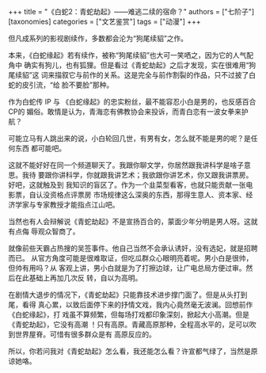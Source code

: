 +++
title = "《白蛇2：青蛇劫起》——难逃二续的宿命？"
authors = ["七阶子"]
[taxonomies]
categories = ["文艺鉴赏"]
tags = ["动漫"]
+++
<!-- # 《白蛇2：青蛇劫起》——难逃二续的宿命？ -->

<!-- 七阶子 / 2021-07-26 -->

但凡成系列的影视剧续作，多数都会沦为“狗尾续貂”之作。

本来，《白蛇缘起》若有续作，被称“狗尾续貂”也大可一笑哂之，因为它的人气配角中
确实有狗儿，也有狐狸。但是看过《青蛇劫起》之后才发现，实在很难用“狗尾续貂”这
词来描叙它与前作的关系。这是完全与前作割裂的作品，只不过披了白蛇的皮引流，“给
脸不要脸”那种。
<!-- more -->

作为白蛇传 IP 与 《白蛇缘起》的忠实粉丝，最不能容忍小白是男的，也反感百合CP的
媚俗。敢情是认为，青海恋有佛教协会来投诉，而青白恋有一波女拳来护航？

可能立马有人跳出来的说，小白轮回几世，有男有女，怎么就不能是男的呢？是任何东西
都可能吧。

这就不能好好在同一个频道聊天了。我跟你聊文学，你居然跟我讲科学是啥子意思。我待
要跟你讲科学，你就跟我讲艺术；我欲跟你讲艺术，你又跟我讲票房。好吧，这就触及到
我知识的盲区了。作为一个韭菜型看客，也就只能贡献一张电影票，自认没资格点评票房
市场规律这么深奥的东西，那得生意人、资本家、经济学家与专家教授才能指点江山吧。

当然也有人会辩解说《青蛇劫起》不是宣扬百合的，蒙面少年分明是男人呀。这就有点侮
辱观众智商了。

就像前些天霸占热搜的吴签事件。他自己当然不会承认诱奸，没有选妃，就是招聘而已。
从官方角度可能是很难取证，但吃瓜群众心眼明亮着呢。男小白是很帅，但帅有用吗？从
客观上讲，男小白就是为了打擦边球，让广电总局方便过审。然后在此基础上再加几次反
转，自以为高明。

在剧情大退步的情况下，《青蛇劫起》只能靠技术进步撑门面了。但是从头打到尾，看得
真心累，以致后面停下来的抒情文戏，我内心竟然毫无波澜。回想前作《白蛇缘起》，打
戏虽不算频繁，但每场打戏都印象深刻，掀起大小高潮。但是《青蛇劫起》，它没有高潮
！只有高原。青藏高原那种，全程高水平的，足可以吹到世界屋脊。可惜有很多群众是有
高原反应的。

所以，你若问我对《青蛇劫起》怎么看，我还能怎么看？许宣都气绿了，当然是原谅她咯。

